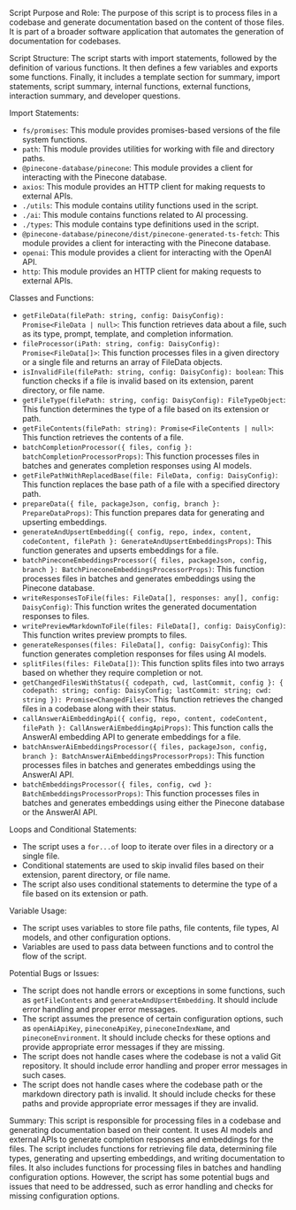 Script Purpose and Role:
The purpose of this script is to process files in a codebase and generate documentation based on the content of those files. It is part of a broader software application that automates the generation of documentation for codebases.

Script Structure:
The script starts with import statements, followed by the definition of various functions. It then defines a few variables and exports some functions. Finally, it includes a template section for summary, import statements, script summary, internal functions, external functions, interaction summary, and developer questions.

Import Statements:
- `fs/promises`: This module provides promises-based versions of the file system functions.
- `path`: This module provides utilities for working with file and directory paths.
- `@pinecone-database/pinecone`: This module provides a client for interacting with the Pinecone database.
- `axios`: This module provides an HTTP client for making requests to external APIs.
- `./utils`: This module contains utility functions used in the script.
- `./ai`: This module contains functions related to AI processing.
- `./types`: This module contains type definitions used in the script.
- `@pinecone-database/pinecone/dist/pinecone-generated-ts-fetch`: This module provides a client for interacting with the Pinecone database.
- `openai`: This module provides a client for interacting with the OpenAI API.
- `http`: This module provides an HTTP client for making requests to external APIs.

Classes and Functions:
- `getFileData(filePath: string, config: DaisyConfig): Promise<FileData | null>`: This function retrieves data about a file, such as its type, prompt, template, and completion information.
- `fileProcessor(iPath: string, config: DaisyConfig): Promise<FileData[]>`: This function processes files in a given directory or a single file and returns an array of FileData objects.
- `isInvalidFile(filePath: string, config: DaisyConfig): boolean`: This function checks if a file is invalid based on its extension, parent directory, or file name.
- `getFileType(filePath: string, config: DaisyConfig): FileTypeObject`: This function determines the type of a file based on its extension or path.
- `getFileContents(filePath: string): Promise<FileContents | null>`: This function retrieves the contents of a file.
- `batchCompletionProcessor({ files, config }: batchCompletionProcessorProps)`: This function processes files in batches and generates completion responses using AI models.
- `getFilePathWithReplacedBase(file: FileData, config: DaisyConfig)`: This function replaces the base path of a file with a specified directory path.
- `prepareData({ file, packageJson, config, branch }: PrepareDataProps)`: This function prepares data for generating and upserting embeddings.
- `generateAndUpsertEmbedding({ config, repo, index, content, codeContent, filePath }: GenerateAndUpsertEmbeddingsProps)`: This function generates and upserts embeddings for a file.
- `batchPineconeEmbeddingsProcessor({ files, packageJson, config, branch }: BatchPineconeEmbeddingsProcessorProps)`: This function processes files in batches and generates embeddings using the Pinecone database.
- `writeResponsesToFile(files: FileData[], responses: any[], config: DaisyConfig)`: This function writes the generated documentation responses to files.
- `writePreviewMarkdownToFile(files: FileData[], config: DaisyConfig)`: This function writes preview prompts to files.
- `generateResponses(files: FileData[], config: DaisyConfig)`: This function generates completion responses for files using AI models.
- `splitFiles(files: FileData[])`: This function splits files into two arrays based on whether they require completion or not.
- `getChangedFilesWithStatus({ codepath, cwd, lastCommit, config }: { codepath: string; config: DaisyConfig; lastCommit: string; cwd: string }): Promise<ChangedFiles>`: This function retrieves the changed files in a codebase along with their status.
- `callAnswerAiEmbeddingApi({ config, repo, content, codeContent, filePath }: CallAnswerAiEmbeddingApiProps)`: This function calls the AnswerAI embedding API to generate embeddings for a file.
- `batchAnswerAiEmbeddingsProcessor({ files, packageJson, config, branch }: BatchAnswerAiEmbeddingsProcessorProps)`: This function processes files in batches and generates embeddings using the AnswerAI API.
- `batchEmbeddingsProcessor({ files, config, cwd }: BatchEmbeddingsProcessorProps)`: This function processes files in batches and generates embeddings using either the Pinecone database or the AnswerAI API.

Loops and Conditional Statements:
- The script uses a `for...of` loop to iterate over files in a directory or a single file.
- Conditional statements are used to skip invalid files based on their extension, parent directory, or file name.
- The script also uses conditional statements to determine the type of a file based on its extension or path.

Variable Usage:
- The script uses variables to store file paths, file contents, file types, AI models, and other configuration options.
- Variables are used to pass data between functions and to control the flow of the script.

Potential Bugs or Issues:
- The script does not handle errors or exceptions in some functions, such as `getFileContents` and `generateAndUpsertEmbedding`. It should include error handling and proper error messages.
- The script assumes the presence of certain configuration options, such as `openAiApiKey`, `pineconeApiKey`, `pineconeIndexName`, and `pineconeEnvironment`. It should include checks for these options and provide appropriate error messages if they are missing.
- The script does not handle cases where the codebase is not a valid Git repository. It should include error handling and proper error messages in such cases.
- The script does not handle cases where the codebase path or the markdown directory path is invalid. It should include checks for these paths and provide appropriate error messages if they are invalid.

Summary:
This script is responsible for processing files in a codebase and generating documentation based on their content. It uses AI models and external APIs to generate completion responses and embeddings for the files. The script includes functions for retrieving file data, determining file types, generating and upserting embeddings, and writing documentation to files. It also includes functions for processing files in batches and handling configuration options. However, the script has some potential bugs and issues that need to be addressed, such as error handling and checks for missing configuration options.